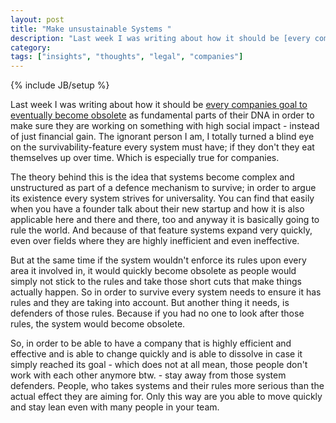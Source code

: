 ```yaml
---
layout: post
title: "Make unsustainable Systems "
description: "Last week I was writing about how it should be [every companies goal to eventually become obsolete](/2013/05/15/cease-to-exist/) as fundamental parts of their DNA in order to make sure they are working on something with high social impact - instead of just financial gain. The ignorant person I am, I totally turned a blind eye on the survivability-feature every system must have; if they don't they eat themselves up over time. Which is especially true for companies."
category: 
tags: ["insights", "thoughts", "legal", "companies"]
---
```

{% include JB/setup %}

Last week I was writing about how it should be [every companies goal to eventually become obsolete](/2013/05/15/cease-to-exist/) as fundamental parts of their DNA in order to make sure they are working on something with high social impact - instead of just financial gain. The ignorant person I am, I totally turned a blind eye on the survivability-feature every system must have; if they don't they eat themselves up over time. Which is especially true for companies.

The theory behind this is the idea that systems become complex and unstructured as part of a defence mechanism to survive; in order to argue its existence every system strives for universality. You can find that easily when you have a founder talk about their new startup and how it is also applicable here and there and there, too and anyway it is basically going to rule the world. And because of that feature systems expand very quickly, even over fields where they are highly inefficient and even ineffective.

But at the same time if the system wouldn't enforce its rules upon every area it involved in, it would quickly become obsolete as people would simply not stick to the rules and take those short cuts that make things actually happen. So in order to survive every system needs to ensure it has rules and they are taking into account. But another thing it needs, is defenders of those rules. Because if you had no one to look after those rules, the system would become obsolete.

So, in order to be able to have a company that is highly efficient and effective and is able to change quickly and is able to dissolve in case it simply reached its goal - which does not at all mean, those people don't work with each other anymore btw. - stay away from those system defenders. People, who takes systems and their rules more serious than the actual effect they are aiming for. Only this way are you able to move quickly and stay lean even with many people in your team.
